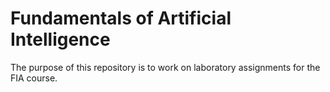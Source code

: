 # Fundamentals of Artificial Intelligence
The purpose of this repository is to work on laboratory assignments for the FIA course.